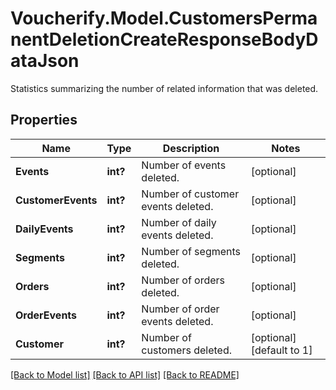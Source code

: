 # Voucherify.Model.CustomersPermanentDeletionCreateResponseBodyDataJson
Statistics summarizing the number of related information that was deleted.

## Properties

Name | Type | Description | Notes
------------ | ------------- | ------------- | -------------
**Events** | **int?** | Number of events deleted. | [optional] 
**CustomerEvents** | **int?** | Number of customer events deleted. | [optional] 
**DailyEvents** | **int?** | Number of daily events deleted. | [optional] 
**Segments** | **int?** | Number of segments deleted. | [optional] 
**Orders** | **int?** | Number of orders deleted. | [optional] 
**OrderEvents** | **int?** | Number of order events deleted. | [optional] 
**Customer** | **int?** | Number of customers deleted. | [optional] [default to 1]

[[Back to Model list]](../README.md#documentation-for-models) [[Back to API list]](../README.md#documentation-for-api-endpoints) [[Back to README]](../README.md)

